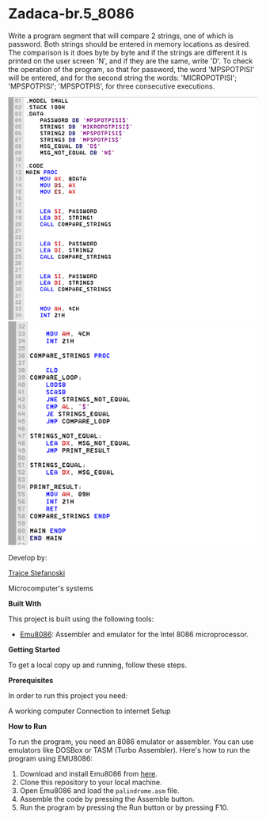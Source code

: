 # Zadaca-br.5_8086

Write a program segment that will compare 2 strings, one of which is password. Both strings should be entered in memory locations as desired. The comparison is it does byte by byte and if the strings are different it is printed on the user screen 'N', and if they are the same, write 'D'. To check the operation of the program, so that for password, the word 'MPSPOTPISI' will be entered, and for the second string the words: 'MICROPOTPISI'; 'MPSPOTPISI'; 'MPSPOTPIS', for three consecutive executions.

![Screenshot (1)](https://github.com/TrajceStudent/Zadaca-br.5_8086/blob/main/10.1.png    )
![Screenshot (1)](https://github.com/TrajceStudent/Zadaca-br.5_8086/blob/main/10.2.png    )
						


				
		
Develop by:

[Trajce Stefanoski ](https://github.com/TrajceStudent)

Microcomputer's systems

**Built With**

This project is built using the following tools:

- [Emu8086](https://emu8086-microprocessor-emulator.en.softonic.com/): Assembler and emulator for the Intel 8086 microprocessor.

**Getting Started**

To get a local copy up and running, follow these steps.

**Prerequisites**

In order to run this project you need:

A working computer
Connection to internet
Setup

**How to Run**

To run the program, you need an 8086 emulator or assembler. You can use emulators like DOSBox or TASM (Turbo Assembler). Here's how to run the program using EMU8086:

1. Download and install Emu8086 from [here](https://emu8086-microprocessor-emulator.en.softonic.com/).
2. Clone this repository to your local machine.
3. Open Emu8086 and load the `palindrome.asm` file.
4. Assemble the code by pressing the Assemble button.
5. Run the program by pressing the Run button or by pressing F10.
